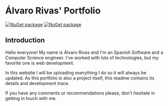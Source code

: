 # Álvaro Rivas' Portfolio
[![NuGet package](https://img.shields.io/badge/Twitter-%40Varo412-9cf)](https://twitter.com/Varo412) [![NuGet package](https://img.shields.io/badge/LinkedIn-Álvaro-informational)](https://www.linkedin.com/in/%C3%A1lvaro-justo-rivas-alcobendas-531b5214b/?locale=en_US)

## Introduction
Hello everyone! My name is Álvaro Rivas and I'm an Spanish Software and a Computer Science engineer. I've worked with lots of technologies, but my favorite one is web development.

In this website I will be uploading everything I do so it will always be updated.
As this portfolio is also a project itself, this readme contains its details and development trace.

If you have any comments or recommendations please, don't hesitate in getting in touch with me.
